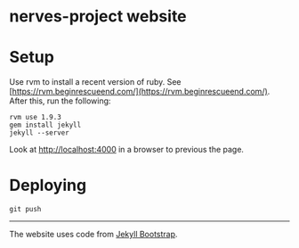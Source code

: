 # nerves-project website

# Setup

Use rvm to install a recent version of ruby. See
[https://rvm.beginrescueend.com/](https://rvm.beginrescueend.com/).
After this, run the following:

    rvm use 1.9.3
    gem install jekyll
    jekyll --server

Look at [http://localhost:4000](http://localhost:4000) in a browser to
previous the page.

# Deploying

    git push

---
The website uses code from [Jekyll Bootstrap](http://jekyllbootstrap.com).
